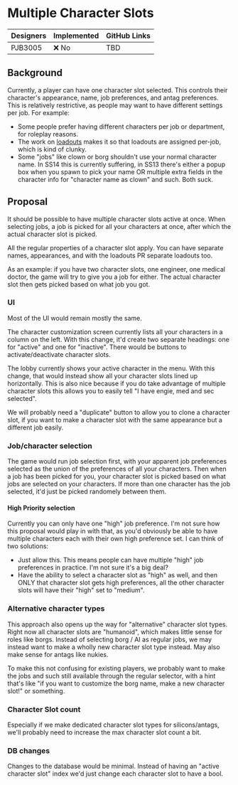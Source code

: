 # Multiple Character Slots

| Designers | Implemented | GitHub Links |
|---|---|---|
| PJB3005 | :x: No | TBD |

## Background

Currently, a player can have one character slot selected. This controls their character's appearance, name, job preferences, and antag preferences. This is relatively restrictive, as people may want to have different settings per job. For example:

* Some people prefer having different characters per job or department, for roleplay reasons.
* The work on [loadouts](https://github.com/space-wizards/space-station-14/pull/25715) makes it so that loadouts are assigned per-job, which is kind of clunky.
* Some "jobs" like clown or borg shouldn't use your normal character name. In SS14 this is currently suffering, in SS13 there's either a popup box when you spawn to pick your name OR multiple extra fields in the character info for "character name as clown" and such. Both suck.

## Proposal

It should be possible to have multiple character slots active at once. When selecting jobs, a job is picked for all your characters at once, after which the actual character slot is picked.

All the regular properties of a character slot apply. You can have separate names, appearances, and with the loadouts PR separate loadouts too.

As an example: if you have two character slots, one engineer, one medical doctor, the game will try to give you a job for either. The actual character slot then gets picked based on what job you got.

### UI

Most of the UI would remain mostly the same.

The character customization screen currently lists all your characters in a column on the left. With this change, it'd create two separate headings: one for "active" and one for "inactive". There would be buttons to activate/deactivate character slots.

The lobby currently shows your active character in the menu. With this change, that would instead show all your character slots lined up horizontally. This is also nice because if you do take advantage of multiple character slots this allows you to easily tell "I have engie, med and sec selected".

We will probably need a "duplicate" button to allow you to clone a character slot, if you want to make a character slot with the same appearance but a different job easily.

### Job/character selection

The game would run job selection first, with your apparent job preferences selected as the union of the preferences of all your characters. Then when a job has been picked for you, your character slot is picked based on what jobs are selected on your characters. If more than one character has the job selected, it'd just be picked randomely between them.

#### High Priority selection

Currently you can only have one "high" job preference. I'm not sure how this proposal would play in with that, as you'd obviously be able to have multiple characters each with their own high preference set. I can think of two solutions:

* Just allow this. This means people can have multiple "high" job preferences in practice. I'm not sure it's a big deal?
* Have the ability to select a character slot as "high" as well, and then ONLY that character slot gets high preferences, all the other character slots will have their "high" set to "medium".

### Alternative character types

This approach also opens up the way for "alternative" character slot types. Right now all character slots are "humanoid", which makes little sense for roles like borgs. Instead of selecting borg / AI as regular jobs, we may instead want to make a wholly new character slot type instead. May also make sense for antags like nukies.

To make this not confusing for existing players, we probably want to make the jobs and such still available through the regular selector, with a hint that's like "if you want to customize the borg name, make a new character slot!" or something.

### Character Slot count

Especially if we make dedicated character slot types for silicons/antags, we'll probably need to increase the max character slot count a bit.

### DB changes

Changes to the database would be minimal. Instead of having an "active character slot" index we'd just change each character slot to have a bool.